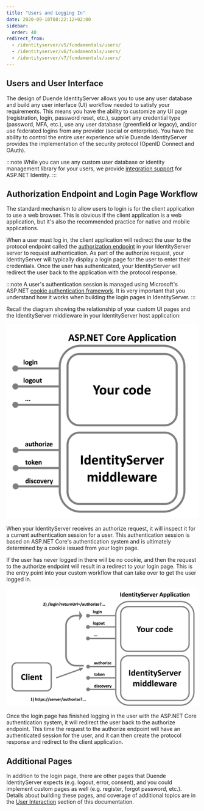 ```yaml
---
title: "Users and Logging In"
date: 2020-09-10T08:22:12+02:00
sidebar:
  order: 40
redirect_from:
  - /identityserver/v5/fundamentals/users/
  - /identityserver/v6/fundamentals/users/
  - /identityserver/v7/fundamentals/users/
---
```


## Users and User Interface

The design of Duende IdentityServer allows you to use any user database and build any user interface (UI) workflow
needed to satisfy your requirements.
This means you have the ability to customize any UI page (registration, login, password reset, etc.), support any
credential type (password, MFA, etc.), use any user database (greenfield or legacy), and/or use federated logins from
any provider (social or enterprise).
You have the ability to control the entire user experience while Duende IdentityServer provides the implementation of
the security protocol (OpenID Connect and OAuth).

:::note
While you can use any custom user database or identity management library for your users, we
provide [integration support](/identityserver/aspnet-identity/) for ASP.NET Identity.
:::

## Authorization Endpoint and Login Page Workflow

The standard mechanism to allow users to login is for the client application to use a web browser.
This is obvious if the client application is a web application, but it's also the recommended practice for native and
mobile applications.

When a user must log in, the client application will redirect the user to the protocol endpoint called
the [authorization endpoint](/identityserver/reference/endpoints/authorize) in your IdentityServer server to request
authentication.
As part of the authorize request, your IdentityServer will typically display a login page for the user to enter their
credentials.
Once the user has authenticated, your IdentityServer will redirect the user back to the application with the protocol
response.

:::note
A user's authentication session is managed using Microsoft's
ASP.NET [cookie authentication framework](https://learn.microsoft.com/en-us/aspnet/core/security/authentication/cookie).
It is very important that you understand how it works when building the login pages in IdentityServer.
:::

Recall the diagram showing the relationship of your custom UI pages and the IdentityServer middleware in your
IdentityServer host application:

![middleware diagram](../overview/images/middleware.png)

When your IdentityServer receives an authorize request, it will inspect it for a current authentication session for a
user. This authentication session is based on ASP.NET Core's authentication system and is ultimately determined by a
cookie issued from your login page.

If the user has never logged in there will be no cookie, and then the request to the authorize endpoint will result in a
redirect to your login page. This is the entry point into your custom workflow that can take over to get the user logged
in.

![sign in flow](../ui/images/signin_flow.png)

Once the login page has finished logging in the user with the ASP.NET Core authentication system, it will redirect the
user back to the authorize endpoint.
This time the request to the authorize endpoint will have an authenticated session for the user, and it can then create
the protocol response and redirect to the client application.

## Additional Pages

In addition to the login page, there are other pages that Duende IdentityServer expects (e.g. logout, error, consent),
and you could implement custom pages as well (e.g. register, forgot password, etc.).
Details about building these pages, and coverage of additional topics are in the
[User Interaction](/identityserver/ui)
section of this documentation.
